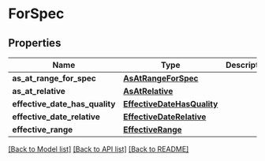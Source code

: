 # ForSpec

## Properties
Name | Type | Description | Notes
------------ | ------------- | ------------- | -------------
**as_at_range_for_spec** | [**AsAtRangeForSpec**](AsAtRangeForSpec.md) |  | [optional] 
**as_at_relative** | [**AsAtRelative**](AsAtRelative.md) |  | [optional] 
**effective_date_has_quality** | [**EffectiveDateHasQuality**](EffectiveDateHasQuality.md) |  | [optional] 
**effective_date_relative** | [**EffectiveDateRelative**](EffectiveDateRelative.md) |  | [optional] 
**effective_range** | [**EffectiveRange**](EffectiveRange.md) |  | [optional] 

[[Back to Model list]](../README.md#documentation-for-models) [[Back to API list]](../README.md#documentation-for-api-endpoints) [[Back to README]](../README.md)


